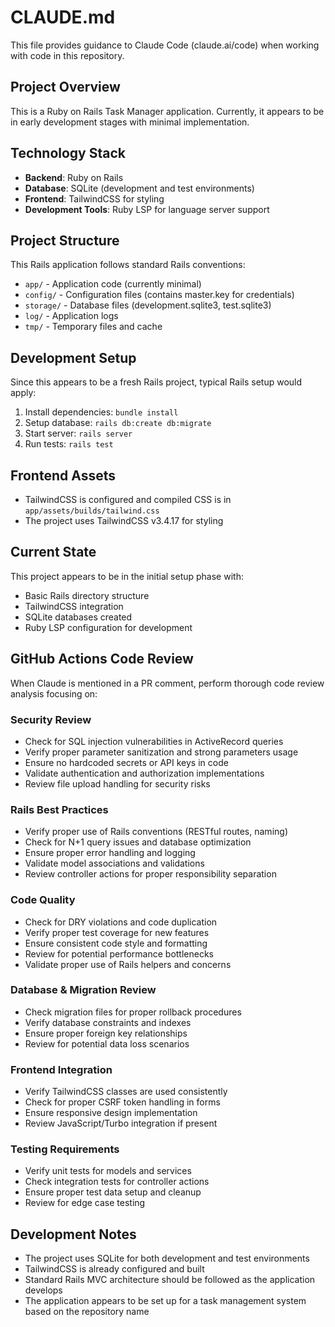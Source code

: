 # CLAUDE.md

This file provides guidance to Claude Code (claude.ai/code) when working with code in this repository.

## Project Overview

This is a Ruby on Rails Task Manager application. Currently, it appears to be in early development stages with minimal implementation.

## Technology Stack

- **Backend**: Ruby on Rails
- **Database**: SQLite (development and test environments)
- **Frontend**: TailwindCSS for styling
- **Development Tools**: Ruby LSP for language server support

## Project Structure

This Rails application follows standard Rails conventions:

- `app/` - Application code (currently minimal)
- `config/` - Configuration files (contains master.key for credentials)
- `storage/` - Database files (development.sqlite3, test.sqlite3)
- `log/` - Application logs
- `tmp/` - Temporary files and cache

## Development Setup

Since this appears to be a fresh Rails project, typical Rails setup would apply:

1. Install dependencies: `bundle install`
2. Setup database: `rails db:create db:migrate`
3. Start server: `rails server`
4. Run tests: `rails test`

## Frontend Assets

- TailwindCSS is configured and compiled CSS is in `app/assets/builds/tailwind.css`
- The project uses TailwindCSS v3.4.17 for styling

## Current State

This project appears to be in the initial setup phase with:
- Basic Rails directory structure
- TailwindCSS integration
- SQLite databases created
- Ruby LSP configuration for development

## GitHub Actions Code Review

When Claude is mentioned in a PR comment, perform thorough code review analysis focusing on:

### Security Review
- Check for SQL injection vulnerabilities in ActiveRecord queries
- Verify proper parameter sanitization and strong parameters usage
- Ensure no hardcoded secrets or API keys in code
- Validate authentication and authorization implementations
- Review file upload handling for security risks

### Rails Best Practices
- Verify proper use of Rails conventions (RESTful routes, naming)
- Check for N+1 query issues and database optimization
- Ensure proper error handling and logging
- Validate model associations and validations
- Review controller actions for proper responsibility separation

### Code Quality
- Check for DRY violations and code duplication
- Verify proper test coverage for new features
- Ensure consistent code style and formatting
- Review for potential performance bottlenecks
- Validate proper use of Rails helpers and concerns

### Database & Migration Review
- Check migration files for proper rollback procedures
- Verify database constraints and indexes
- Ensure proper foreign key relationships
- Review for potential data loss scenarios

### Frontend Integration
- Verify TailwindCSS classes are used consistently
- Check for proper CSRF token handling in forms
- Ensure responsive design implementation
- Review JavaScript/Turbo integration if present

### Testing Requirements
- Verify unit tests for models and services
- Check integration tests for controller actions
- Ensure proper test data setup and cleanup
- Review for edge case testing

## Development Notes

- The project uses SQLite for both development and test environments
- TailwindCSS is already configured and built
- Standard Rails MVC architecture should be followed as the application develops
- The application appears to be set up for a task management system based on the repository name